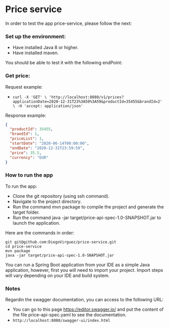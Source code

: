 # Price service

In order to test the app price-service, please follow the next:

### Set up the environment:

* Have installed Java 8 or higher.
* Have installed maven.

You should be able to test it with the following endPoint:

### Get price:
Request example: 
* `curl -X 'GET' \
  'http://localhost:8080/v1/prices?applicationDate=2020-12-31T23%3A59%3A59&productId=35455&brandId=2' \
  -H 'accept: application/json'`

Response example:
```json
{
  "productId": 35455,
  "brandId": 1,
  "priceList": 1,
  "startDate": "2020-06-14T00:00:00",
  "endDate": "2020-12-31T23:59:59",
  "price": 35.5,
  "currency": "EUR"
}
```
### How to run the app

To run the app:

* Clone the git repository (using ssh command).
* Navigate to the project directory.
* Run the command mvn package to compile the project and generate the target folder.
* Run the command java -jar target/price-api-spec-1.0-SNAPSHOT.jar to launch the application.

Here are the commands in order:
    
    git git@github.com:DiegoVirguez/price-service.git
    cd price-service
    mvn package
    java -jar target/price-api-spec-1.0-SNAPSHOT.jar
You can run a Spring Boot application from your IDE as a simple Java application, however, first you will need to import your project. Import steps will vary depending on your IDE and build system.

### Notes

Regardin the swagger documentation, you can access to the following URL:

*  You can go to this page https://editor.swagger.io/ and put the content of the file price-api-spec.yaml to see the documentation.
* `http://localhost:8080/swagger-ui/index.html`
